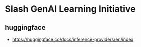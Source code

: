 # Slash GenAI Learning Initiative

## huggingface

- https://huggingface.co/docs/inference-providers/en/index
